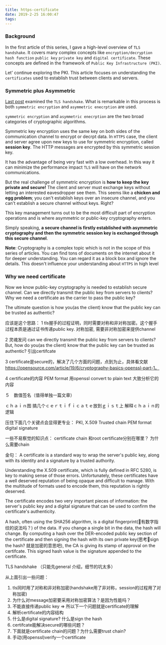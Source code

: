 ```yaml
---
title: https-certificate
date: 2019-2-25 16:00:47
tags:
---
```


### Background

In the first article of this series, I gave a high-level overview of `TLS handshake`. It covers many complex concepts like `encryption/decryption` `hash function` `public key` `private key`  and `digital certificate`. These concepts are defined in the framework of `Public Key Infrastructure (PKI)`.

Let' continue exploring the PKI. This article focuses on understanding the `certificates` used to establish trust between clients and servers.  

### Symmetric plus Asymmetric

[Last post](https://organicprogrammer.com/2019/02/22/https-handshake/) examined the `TLS handshake`. What is remarkable in this process is both `symmetric encryption` and `asymmetric enecrption` are used. 

`symmetric encryption` and `asymmetric enecrption` are the two broad categories of cryptographic algorithms. 

Symmetric key encryption uses the same key on both sides of the communication channel to encrypt or decrpt data. In `HTTPS` case, the client and server agree upon new keys to use for symmetric encryption, called **session key**. The HTTP messages are encrypted by this symmetric session key. 

It has the advantage of being very fast with a low overhead. In this way it can minimize the performance impact `TLS` will have on the network communications. 

But the real challenge of symmetric encryption is **how to keep the key private and secure!** The client and server must exchange keys without letting an interested eavesdropper see them. This seems like a **chicken and egg problem**; you can't establish keys over an insecure channel, and you can't establish a secure channel without keys. Right? 

This key management turns out to be the most difficult part of encryption operations and is where asymmetric or  public-key cryptography enters. 

Simply speaking, **a secure channel is firstly established with asymmetric cryptography and then the symmetric session key is exchanged through this secure channel**. 

**Note**: Cryptography is a complex topic which is not in the scope of this series of articles. You can find tons of documents on the internet about it for deeper understanding. You can regard it as a block box and ignore the details. This doesn't influence your understanding about `HTTPS` in high level 

### Why we need certificate

Now we know public-key cryptography is needed to establish secure channel. Can we directly transmit the public key from servers to clients? Why we need a certificate as the carrier to pass the public key? 

The ultimate question is how you(as the client) know that the public key can be trusted as authentic?



应该是这个思路：
1 tls握手的过程证明，同时需要对称和非对称加密。这个握手过程本质是通过证书传递public key. 
对称加密, 需要非对称加密来提供channel


2 灵魂发问 can we directly transmit the public key from servers to clients? 
But, how do you(as the client) know that the public key can be trusted as authentic?
引出certifcate

3 certificate是secure的，解决了几个方面的问题，点到为止，具体看文献 https://opensource.com/article/19/6/cryptography-basics-openssl-part-1。

4 certificate的内容
PEM format
用openssl convert to plain text
大致分析它的内容

５　数值签名（值得单独一篇文章）

ｃｈａｉｎ图
搞几个ｃｅｒｔｉｆｉｃａｔｅ放到ｇｉｓｔ上
解释ｃｈａｉｎ的逻辑

压住下面几个关键点会显得更专业：
PKI,
X.509
Trusted chain
PEM format
digital signature

一些不易察觉的知识点：
certificate chain 和root certificate分别在哪里？
为什么需要chain

金句：
A certificate is a standard way to wrap the server's public key, along with its identity and a signature by a trusted authority.

Understanding the X.509 certificate, which is fully defined in RFC 5280, is key to making sense of those errors. Unfortunately, these certificates have a well deserved reputation of being opaque and difficult to manage. With the multitude of formats used to encode them, this reputation is rightly deserved.

The certificate encodes two very important pieces of information: the server's public key and a digital signature that can be used to confirm the certificate's authenticity.  







A hash, often using the SHA256 algorithm, is a digital fingerprint(🤔有数字指纹的说法吗？) of the data. If you change a single bit in the data, the hash will change. By computing a hash over the DER-encoded public key section of the certificate and then signing the hash with its own private key(思考🤔sign the hash? 就是加密的意思吧), the CA is giving its stamp of approval on the certifcate. This signed hash value is the signature appended to the certificate. 

TLS handshake （只能先general 介绍，细节的坑太多）

从上面引出一些问题：

1. tls同时用了对称和非对称加密(handshake用了非对称，session的过程用了对称加密)
2. 为什么对message加密要采用对称加密算法？是因为性能吗？
3. 不能直接传递public key => 所以下一个问题就是certificate的理解
4. 解析certificate的内容结构
5. 什么是digital signature? 什么是sign the hash
6. certifcate能解决secure的哪些问题？
7. 下面就是certificate chain的问题？为什么需要trust chain?
8. 手动(用openssl)verify一个certificate
